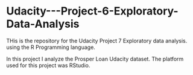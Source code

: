 # Udacity---Project-6-Exploratory-Data-Analysis
THis is the repository for the Udacity Project 7 Exploratory data analysis. using the R Programming language.

In this project I analyze the Prosper Loan Udacity dataset. The platform used for this project was RStudio.
